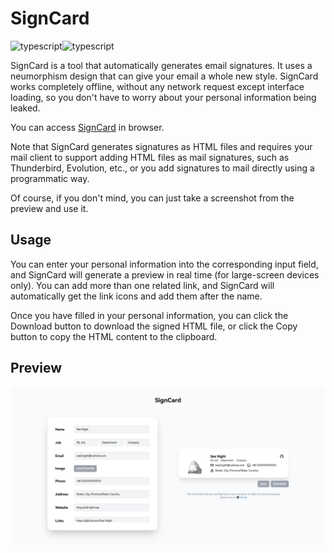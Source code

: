 # SignCard

![typescript](https://img.shields.io/badge/TypeScript-4.9-blue)![typescript](https://img.shields.io/badge/Licence-LGPL%202.0-green)

SignCard is a tool that automatically generates email signatures. It uses a neumorphism design that can give your email a whole new style. SignCard works completely offline, without any network request except interface loading, so you don't have to worry about your personal information being leaked.

You can access [SignCard](https://blog.see2night.top/SignCard) in browser.

Note that SignCard generates signatures as HTML files and requires your mail client to support adding HTML files as mail signatures, such as Thunderbird, Evolution, etc., or you add signatures to mail directly using a programmatic way.

Of course, if you don't mind, you can just take a screenshot from the preview and use it.

## Usage

You can enter your personal information into the corresponding input field, and SignCard will generate a preview in real time (for large-screen devices only).
You can add more than one related link, and SignCard will automatically get the link icons and add them after the name.

Once you have filled in your personal information, you can click the Download button to download the signed HTML file, or click the Copy button to copy the HTML content to the clipboard.

## Preview

![PC](./imgs/website-pc.jpeg)
